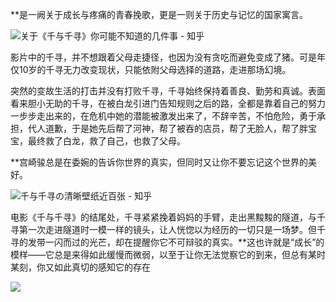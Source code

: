 **是一阙关于成长与疼痛的青春挽歌，更是一则关于历史与记忆的国家寓言。

![关于《千与千寻》你可能不知道的几件事 - 知乎](https://ts1.cn.mm.bing.net/th/id/R-C.fbc4b082d0d0e1cef7e3748944af6427?rik=iJjyWxFcxJ7aMA&riu=http%3a%2f%2fimage.tpwang.net%2fimage%2f%E5%8D%83%2fmovie-%E5%8D%83%E8%88%87%E5%8D%83%E5%B0%8B%2f%E5%8D%83%E8%88%87%E5%8D%83%E5%B0%8B79590.jpg&ehk=j6%2bLCyjjPlTFODB3rNC1HXOCOtXXDeOr9tqeZu94rqo%3d&risl=&pid=ImgRaw&r=0)

影片中的千寻，并不想跟着父母走捷径，也因为没有贪吃而避免变成了猪。可是年仅10岁的千寻无力改变现状，只能依附父母选择的道路，走进那场幻境。

突然的变故生活的打击并没有打败千寻，千寻始终保持着善良、勤劳和真诚。表面看来胆小无助的千寻，在被白龙引进门告知规则之后的路，全都是靠着自己的努力一步步走出来的，在危机中她的潜能被激发出来了，不辞辛苦，不怕危险，勇于承担，代人道歉，于是她先后帮了河神，帮了被吞的店员，帮了无脸人，帮了胖宝宝，最终救了白龙，救了自己，也救了父母。

**宫崎骏总是在委婉的告诉你世界的真实，但同时又让你不要忘记这个世界的美好。

![千与千寻の清晰壁纸近百张 - 知乎](https://pic4.zhimg.com/v2-fb3a14c82c39ba05f83430b4a68a8d4f_r.jpg)

电影《千与千寻》的结尾处，千寻紧紧挽着妈妈的手臂，走出黑黢黢的隧道，与千寻第一次走进隧道时一模一样的镜头，让人恍惚以为经历的一切只是一场梦。但千寻的发带一闪而过的光芒，却在提醒你它不可辩驳的真实。**这也许就是“成长”的模样——它总是来得如此缓慢而微弱，以至于让你无法觉察它的到来，但总有某时某刻，你又如此真切的感知它的存在

![](https://pic1.zhimg.com/v2-b0402af87a2b88c1222669f2cab42ccc_r.jpg)
